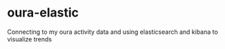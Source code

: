 # oura-elastic
Connecting to my oura activity data and using elasticsearch and kibana to visualize trends
